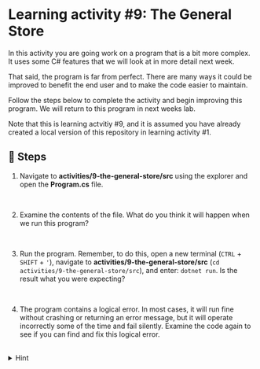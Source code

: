 # Learning activity #9: The General Store

In this activity you are going work on a program that is a bit more complex. It uses some C# features that we will look at in more detail next week.

That said, the program is far from perfect. There are many ways it could be improved to benefit the end user and to make the code easier to maintain.

Follow the steps below to complete the activity and begin improving this program. We will return to this program in next weeks lab.

Note that this is learning actvitiy #9, and it is assumed you have already created a local version of this repository in learning activity #1.

## 👣 Steps

1. Navigate to **activities/9-the-general-store/src** using the explorer and open the **Program.cs** file.

</br>

2. Examine the contents of the file. What do you think it will happen when we run this program?

</br>

3. Run the program. Remember, to do this, open a new terminal (`CTRL` + `SHIFT` + `'`), navigate to **activities/9-the-general-store/src** (`cd activities/9-the-general-store/src`), and enter: `dotnet run`. Is the result what you were expecting?

</br>

4. The program contains a logical error. In most cases, it will run fine without crashing or returning an error message, but it will operate incorrectly some of the time and fail silently. Examine the code again to see if you can find and fix this logical error.

</br>

<details>
    
<summary>Hint</summary>

---

When you ran the program in step 3, did you notice the warnings that were displayed?

The `warning CS0219: The variable 'presentPrice' is assigned but its value is never used` provides a hint as to what the logical error is.

---

</details>

